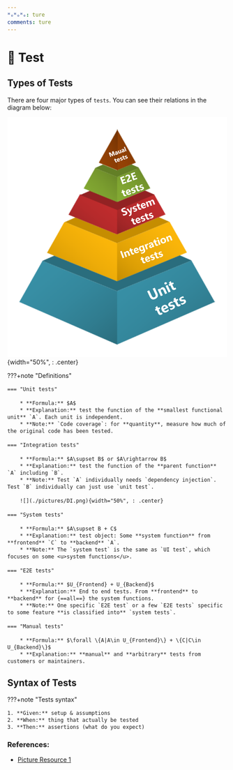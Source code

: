 ```yaml
---
ᴴₒᴴₒᴴₒ: ture
comments: ture
---
```


# **:test_tube: Test**

## **Types of Tests**

There are four major types of `tests`. You can see their relations in the diagram below:

![pic1](./pictures/test.png){width="50%", : .center}

???+note "Definitions"

    === "Unit tests"

        * **Formula:** $A$
        * **Explanation:** test the function of the **smallest functional unit** `A`. Each unit is independent.
        * **Note:** `Code coverage`: for **quantity**, measure how much of the original code has been tested.

    === "Integration tests"

        * **Formula:** $A\supset B$ or $A\rightarrow B$
        * **Explanation:** test the function of the **parent function** `A` including `B`. 
        * **Note:** Test `A` individually needs `dependency injection`. Test `B` individually can just use `unit test`.

        ![](./pictures/DI.png){width="50%", : .center}
        
    === "System tests"

        * **Formula:** $A\supset B + C$
        * **Explanation:** test object: Some **system function** from **frontend** `C` to **backend** `A`. 
        * **Note:** The `system test` is the same as `UI test`, which focuses on some <u>system functions</u>.

    === "E2E tests"

        * **Formula:** $U_{Frontend} + U_{Backend}$
        * **Explanation:** End to end tests. From **frontend** to **backend** for {==all==} the system functions. 
        * **Note:** One specific `E2E test` or a few `E2E tests` specific to some feature **is classified into** `system tests`.

    === "Manual tests"

        * **Formula:** $\forall \{A|A\in U_{Frontend}\} + \{C|C\in U_{Backend}\}$
        * **Explanation:** **manual** and **arbitrary** tests from customers or maintainers.

## **Syntax of Tests**

???+note "Tests syntax"

    1. **Given:** setup & assumptions
    2. **When:** thing that actually be tested
    3. **Then:** assertions (what do you expect)



### **References:**

- [Picture Resource 1](https://www.edureka.co/blog/wp-content/uploads/2019/06/Types-of-Classes-What-is-Dependency-Injection-Edureka.png)